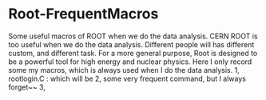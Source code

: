 # Root-FrequentMacros
Some useful macros of ROOT when we do the data analysis.
CERN ROOT is too useful when we do the data analysis. Different people will has different custom, and different task. For a more general purpose, Root is designed to be a powerful tool for high energy and nuclear physics. Here I only record some my macros, which is always used when I do the data analysis.
1, rootlogin.C : which will be 
2, some very frequent command, but I always forget~~
3, 
